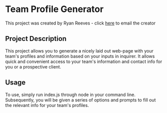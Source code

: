 # Team Profile Generator
This project was created by Ryan Reeves - click [here](mailto:ryan_reeves@live.com) to email the creator


## Project Description
This project allows you to generate a nicely laid out web-page with your team's profiles and information based on your inputs in inquirer. It allows quick and convenient access to your team's information and contact info for you or a prospective client.

## Usage
To use, simply run index.js through node in your command line. Subsequently, you will be given a series of options and prompts to fill out the relevant info for your team's profiles.